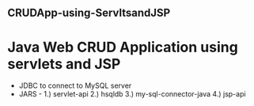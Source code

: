 ## CRUDApp-using-ServltsandJSP
# Java Web CRUD Application using servlets and JSP

- JDBC to connect to MySQL server
- JARS - 
  1.) servlet-api
  2.) hsqldb
  3.) my-sql-connector-java
  4.) jsp-api
  
